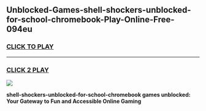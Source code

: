 
## Unblocked-Games-shell-shockers-unblocked-for-school-chromebook-Play-Online-Free-094eu
<h3>
<a href="https://premium76.site?title=shell-shockers-unblocked-for-school-chromebook&ref=26A">CLICK TO PLAY</a></h3>
<hr>

<h3>
<a href="https://premium76.site?title=shell-shockers-unblocked-for-school-chromebook&ref=26A">CLICK 2 PLAY</a>
  
</h3>

<a href="https://premium76.site?title=shell-shockers-unblocked-for-school-chromebook&ref=26A"><img src="https://clearcache.store/games.png"></a>


**shell-shockers-unblocked-for-school-chromebook games unblocked: Your Gateway to Fun and Accessible Online Gaming**
